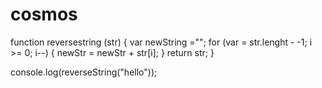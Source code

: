# cosmos
function reversestring (str) {
var newString ="";
for (var = str.lenght - -1; i >= 0; i--) {
newStr = newStr + str[i];
}
return str;
}

console.log(reverseString("hello"));
